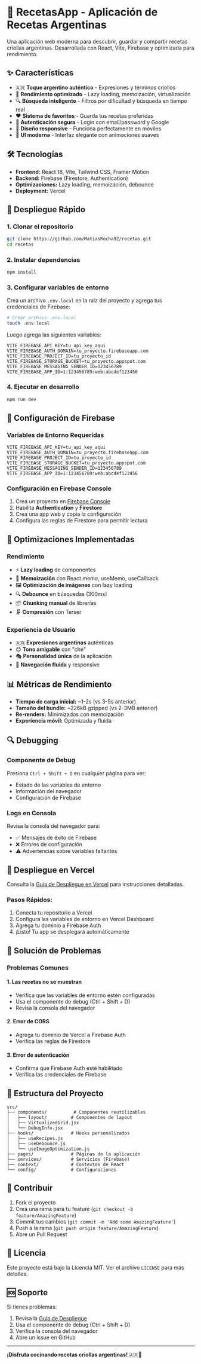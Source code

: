 # 🍳 RecetasApp - Aplicación de Recetas Argentinas

Una aplicación web moderna para descubrir, guardar y compartir recetas criollas argentinas. Desarrollada con React, Vite, Firebase y optimizada para rendimiento.

## ✨ Características

- 🇦🇷 **Toque argentino auténtico** - Expresiones y términos criollos
- 🚀 **Rendimiento optimizado** - Lazy loading, memoización, virtualización
- 🔍 **Búsqueda inteligente** - Filtros por dificultad y búsqueda en tiempo real
- ❤️ **Sistema de favoritos** - Guarda tus recetas preferidas
- 🔐 **Autenticación segura** - Login con email/password y Google
- 📱 **Diseño responsive** - Funciona perfectamente en móviles
- 🎨 **UI moderna** - Interfaz elegante con animaciones suaves

## 🛠️ Tecnologías

- **Frontend:** React 18, Vite, Tailwind CSS, Framer Motion
- **Backend:** Firebase (Firestore, Authentication)
- **Optimizaciones:** Lazy loading, memoización, debounce
- **Deployment:** Vercel

## 🚀 Despliegue Rápido

### **1. Clonar el repositorio**
```bash
git clone https://github.com/MatiasRocha92/recetas.git
cd recetas
```

### **2. Instalar dependencias**
```bash
npm install
```

### **3. Configurar variables de entorno**
Crea un archivo `.env.local` en la raíz del proyecto y agrega tus credenciales de Firebase:

```bash
# Crear archivo .env.local
touch .env.local
```

Luego agrega las siguientes variables:
```env
VITE_FIREBASE_API_KEY=tu_api_key_aqui
VITE_FIREBASE_AUTH_DOMAIN=tu_proyecto.firebaseapp.com
VITE_FIREBASE_PROJECT_ID=tu_proyecto_id
VITE_FIREBASE_STORAGE_BUCKET=tu_proyecto.appspot.com
VITE_FIREBASE_MESSAGING_SENDER_ID=123456789
VITE_FIREBASE_APP_ID=1:123456789:web:abcdef123456
```

### **4. Ejecutar en desarrollo**
```bash
npm run dev
```

## 🔧 Configuración de Firebase

### **Variables de Entorno Requeridas**
```env
VITE_FIREBASE_API_KEY=tu_api_key_aqui
VITE_FIREBASE_AUTH_DOMAIN=tu_proyecto.firebaseapp.com
VITE_FIREBASE_PROJECT_ID=tu_proyecto_id
VITE_FIREBASE_STORAGE_BUCKET=tu_proyecto.appspot.com
VITE_FIREBASE_MESSAGING_SENDER_ID=123456789
VITE_FIREBASE_APP_ID=1:123456789:web:abcdef123456
```

### **Configuración en Firebase Console**
1. Crea un proyecto en [Firebase Console](https://console.firebase.google.com/)
2. Habilita **Authentication** y **Firestore**
3. Crea una app web y copia la configuración
4. Configura las reglas de Firestore para permitir lectura

## 🎯 Optimizaciones Implementadas

### **Rendimiento**
- ⚡ **Lazy loading** de componentes
- 🔄 **Memoización** con React.memo, useMemo, useCallback
- 🖼️ **Optimización de imágenes** con lazy loading
- 🔍 **Debounce** en búsquedas (300ms)
- 📦 **Chunking manual** de librerías
- 🗜️ **Compresión** con Terser

### **Experiencia de Usuario**
- 🇦🇷 **Expresiones argentinas** auténticas
- 😊 **Tono amigable** con "che"
- 🎭 **Personalidad única** de la aplicación
- 🌟 **Navegación fluida** y responsive

## 📊 Métricas de Rendimiento

- **Tiempo de carga inicial:** ~1-2s (vs 3-5s anterior)
- **Tamaño del bundle:** ~226kB gzipped (vs 2-3MB anterior)
- **Re-renders:** Minimizados con memoización
- **Experiencia móvil:** Optimizada y fluida

## 🔍 Debugging

### **Componente de Debug**
Presiona `Ctrl + Shift + D` en cualquier página para ver:
- Estado de las variables de entorno
- Información del navegador
- Configuración de Firebase

### **Logs en Consola**
Revisa la consola del navegador para:
- ✅ Mensajes de éxito de Firebase
- ❌ Errores de configuración
- ⚠️ Advertencias sobre variables faltantes

## 🚀 Despliegue en Vercel

Consulta la [Guía de Despliegue en Vercel](./VERCEL_DEPLOYMENT.md) para instrucciones detalladas.

### **Pasos Rápidos:**
1. Conecta tu repositorio a Vercel
2. Configura las variables de entorno en Vercel Dashboard
3. Agrega tu dominio a Firebase Auth
4. ¡Listo! Tu app se desplegará automáticamente

## 🐛 Solución de Problemas

### **Problemas Comunes**

#### **1. Las recetas no se muestran**
- Verifica que las variables de entorno estén configuradas
- Usa el componente de debug (Ctrl + Shift + D)
- Revisa la consola del navegador

#### **2. Error de CORS**
- Agrega tu dominio de Vercel a Firebase Auth
- Verifica las reglas de Firestore

#### **3. Error de autenticación**
- Confirma que Firebase Auth esté habilitado
- Verifica las credenciales de Firebase

## 📁 Estructura del Proyecto

```
src/
├── components/          # Componentes reutilizables
│   ├── layout/         # Componentes de layout
│   ├── VirtualizedGrid.jsx
│   └── DebugInfo.jsx
├── hooks/              # Hooks personalizados
│   ├── useRecipes.js
│   ├── useDebounce.js
│   └── useImageOptimization.js
├── pages/              # Páginas de la aplicación
├── services/           # Servicios (Firebase)
├── context/            # Contextos de React
└── config/             # Configuraciones
```

## 🤝 Contribuir

1. Fork el proyecto
2. Crea una rama para tu feature (`git checkout -b feature/AmazingFeature`)
3. Commit tus cambios (`git commit -m 'Add some AmazingFeature'`)
4. Push a la rama (`git push origin feature/AmazingFeature`)
5. Abre un Pull Request

## 📄 Licencia

Este proyecto está bajo la Licencia MIT. Ver el archivo `LICENSE` para más detalles.

## 🆘 Soporte

Si tienes problemas:
1. Revisa la [Guía de Despliegue](./VERCEL_DEPLOYMENT.md)
2. Usa el componente de debug (Ctrl + Shift + D)
3. Verifica la consola del navegador
4. Abre un issue en GitHub

---

**¡Disfruta cocinando recetas criollas argentinas!** 🇦🇷🍳
